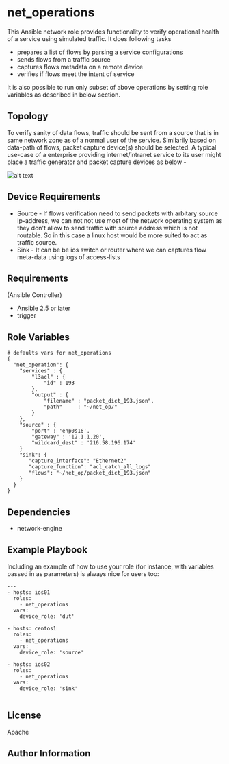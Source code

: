 net_operations
=========

This Ansible network role provides functionality to verify operational health of a service using simulated traffic. It does following tasks
- prepares a list of flows by parsing a service configurations
- sends flows from a traffic source
- captures flows metadata on a remote device
- verifies if flows meet the intent of service

It is also possible to run only subset of above operations by setting role variables as described in below section.

Topology
---------
To verify sanity of data flows, traffic should be sent from a source that is in same network zone as of a normal user of the service. Similarily based on data-path of flows, packet capture device(s) should be selected. A typical use-case of a enterprise providing internet/intranet service to its user might place a traffic generator and packet capture devices as below -

![alt text](https://user-images.githubusercontent.com/12809431/43312593-6a6c7b0e-91ab-11e8-9861-44696af4c504.jpeg)


Device Requirements
--------------------

- Source - If flows verification need to send packets with arbitary source ip-address, we can not not use most of the network operating system as they don't allow to send traffic with source address which is not routable. So in this case a linux host would be more suited to act as traffic source.
- Sink - It can be be ios switch or router where we can captures flow meta-data using logs of access-lists

Requirements
------------
(Ansible Controller)
- Ansible 2.5 or later
- trigger


Role Variables
--------------

```
# defaults vars for net_operations
{
  "net_operation": {
    "services" : {
        "l3acl" : {
            "id" : 193
        },
        "output" : {
            "filename" : "packet_dict_193.json",
            "path"     : "~/net_op/"
        }
    },
    "source" : {
        "port" : 'enp0s16',
        "gateway" : '12.1.1.20',
        "wildcard_dest" : '216.58.196.174'
    }
    "sink": {
       "capture_interface": "Ethernet2"
       "capture_function": "acl_catch_all_logs"
       "flows": "~/net_op/packet_dict_193.json" 
    }
  }
}
```

Dependencies
------------

- network-engine

Example Playbook
----------------

Including an example of how to use your role (for instance, with variables passed in as parameters) is always nice for users too:

```
---
- hosts: ios01
  roles:
    - net_operations
  vars:
    device_role: 'dut'

- hosts: centos1
  roles:
    - net_operations
  vars:
    device_role: 'source'
    
- hosts: ios02
  roles:
    - net_operations
  vars:
    device_role: 'sink'
    
```

License
-------

Apache

Author Information
------------------
